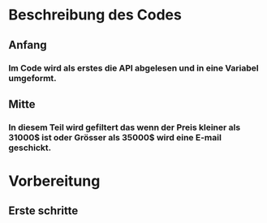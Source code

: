 # Beschreibung des Codes
## Anfang
### Im Code wird als erstes die API abgelesen und in eine Variabel umgeformt.
## Mitte
### In diesem Teil wird gefiltert das wenn der Preis kleiner als 31000$ ist oder Grösser als 35000$ wird eine E-mail geschickt.

# Vorbereitung 
## Erste schritte